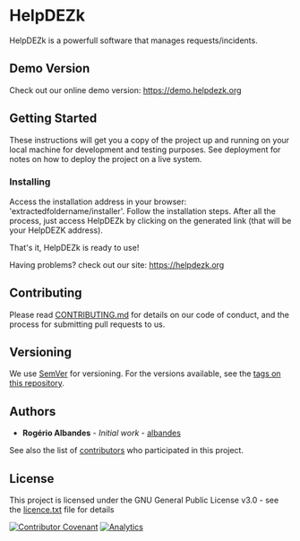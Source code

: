 # HelpDEZk

HelpDEZk is a powerfull software that manages requests/incidents.

## Demo Version

Check out our online demo version: https://demo.helpdezk.org

## Getting Started

These instructions will get you a copy of the project up and running on your local machine for development and testing purposes. See deployment for notes on how to deploy the project on a live system.

### Installing

Access the installation address in your browser: 'extractedfoldername/installer'.
Follow the installation steps.
After all the process, just access HelpDEZk by clicking on the generated link (that will be your HelpDEZK address).

That's it, HelpDEZk is ready to use!

Having problems? check out our site: https://helpdezk.org


## Contributing

Please read [CONTRIBUTING.md](https://github.com/albandes/helpdezk/blob/master/CONTRIBUTING.md) for details on our code of conduct, and the process for submitting pull requests to us.

## Versioning

We use [SemVer](http://semver.org/) for versioning. For the versions available, see the [tags on this repository](https://github.com/your/project/tags).

## Authors

* **Rogério Albandes** - *Initial work* - [albandes](https://github.com/albandes)

See also the list of [contributors](https://github.com/albandes/helpdezk/contributors) who participated in this project.

## License

This project is licensed under the GNU General Public License v3.0 - see the [licence.txt](licence.txt) file for details

[![Contributor Covenant](https://img.shields.io/badge/Contributor%20Covenant-v1.4%20adopted-ff69b4.svg)](CODE_OF_CONDUCT.md)
[![Analytics](https://ga-beacon.appspot.com/UA-34284783-2/chromeskel_a/readme)](https://github.com/igrigorik/ga-beacon)


